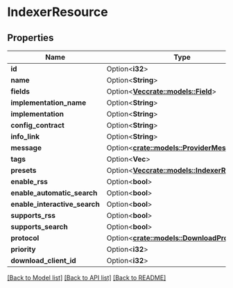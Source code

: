 # IndexerResource

## Properties

Name | Type | Description | Notes
------------ | ------------- | ------------- | -------------
**id** | Option<**i32**> |  | [optional]
**name** | Option<**String**> |  | [optional]
**fields** | Option<[**Vec<crate::models::Field>**](Field.md)> |  | [optional]
**implementation_name** | Option<**String**> |  | [optional]
**implementation** | Option<**String**> |  | [optional]
**config_contract** | Option<**String**> |  | [optional]
**info_link** | Option<**String**> |  | [optional]
**message** | Option<[**crate::models::ProviderMessage**](ProviderMessage.md)> |  | [optional]
**tags** | Option<**Vec<i32>**> |  | [optional]
**presets** | Option<[**Vec<crate::models::IndexerResource>**](IndexerResource.md)> |  | [optional]
**enable_rss** | Option<**bool**> |  | [optional]
**enable_automatic_search** | Option<**bool**> |  | [optional]
**enable_interactive_search** | Option<**bool**> |  | [optional]
**supports_rss** | Option<**bool**> |  | [optional]
**supports_search** | Option<**bool**> |  | [optional]
**protocol** | Option<[**crate::models::DownloadProtocol**](DownloadProtocol.md)> |  | [optional]
**priority** | Option<**i32**> |  | [optional]
**download_client_id** | Option<**i32**> |  | [optional]

[[Back to Model list]](../README.md#documentation-for-models) [[Back to API list]](../README.md#documentation-for-api-endpoints) [[Back to README]](../README.md)


